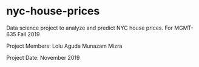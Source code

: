# nyc-house-prices

Data science project to analyze and predict NYC house prices. 
For MGMT-635 Fall 2019
 
Project Members:
Lolu Aguda
Munazam Mizra 

Project Date: November 2019
